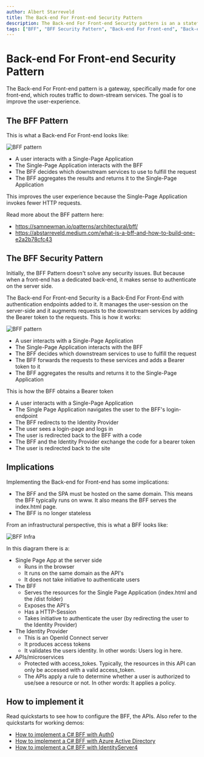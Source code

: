 ```yaml
---
author: Albert Starreveld
title: The Back-end For Front-end Security Pattern
description: The Back-end For Front-end Security pattern is an a stateful BFF. It augments requests to the downstream services by adding Bearer tokens to the requests. 
tags: ["BFF", "BFF Security Pattern", "Back-end For Front-end", "Back-end For Front-end Security Pattern", "Architecture", "Front-end", "Back-end", "Cloud"]
---
```

# Back-end For Front-end Security Pattern

The Back-end For Front-end pattern is a gateway, specifically made for one front-end, which routes traffic to down-stream services. The goal is to improve the user-experience.

## The BFF Pattern

This is what a Back-end For Front-end looks like:

![BFF pattern](https://raw.githubusercontent.com/thecloudnativewebapp/GoCloudNative.Bff/main/docs/gocloudnative.org/content/Concepts/diagrams/bff.png)

* A user interacts with a Single-Page Application
* The Single-Page Application interacts with the BFF
* The BFF decides which downstream services to use to fulfill the request
* The BFF aggregates the results and returns it to the Single-Page Application

This improves the user experience because the Single-Page Application invokes fewer HTTP requests.

Read more about the BFF pattern here:
* https://samnewman.io/patterns/architectural/bff/
* https://abstarreveld.medium.com/what-is-a-bff-and-how-to-build-one-e2a2b78cfc43

## The BFF Security Pattern
Initially, the BFF Pattern doesn't solve any security issues. But because when a front-end has a dedicated back-end, it makes sense to authenticate on the server side. 

The Back-end For Front-end Security is a Back-End For Front-End with authentication endpoints added to it. It manages the user-session on the server-side and it augments requests to the downstream services by adding the Bearer token to the requests. This is how it works:

![BFF pattern](https://raw.githubusercontent.com/thecloudnativewebapp/GoCloudNative.Bff/main/docs/gocloudnative.org/content/Concepts/diagrams/bff-security-pattern.png)

* A user interacts with a Single-Page Application
* The Single-Page Application interacts with the BFF
* The BFF decides which downstream services to use to fulfill the request
* The BFF forwards the requests to these services and adds a Bearer token to it
* The BFF aggregates the results and returns it to the Single-Page Application

This is how the BFF obtains a Bearer token
* A user interacts with a Single-Page Application
* The Single Page Application navigates the user to the BFF's login-endpoint
* The BFF redirects to the Identity Provider
* The user sees a login-page and logs in
* The user is redirected back to the BFF with a code
* The BFF and the Identity Provider exchange the code for a bearer token
* The user is redirected back to the site

## Implications
Implementing the Back-end for Front-end has some implications:

* The BFF and the SPA must be hosted on the same domain. This means the BFF typically runs on www. It also means the BFF serves the index.html page.
* The BFF is no longer stateless

From an infrastructural perspective, this is what a BFF looks like:

![BFF Infra](https://github.com/thecloudnativewebapp/GoCloudNative.Bff/raw/main/docs/gocloudnative.org/content/Diagrams/architecture.png)

In this diagram there is a:

* Single Page App at the server side
    * Runs in the browser
    * It runs on the same domain as the API's
    * It does not take initiative to authenticate users
* The BFF
    * Serves the resources for the Single Page Application (index.html and the /dist folder)
    * Exposes the API's
    * Has a HTTP-Session
    * Takes initiative to authenticate the user (by redirecting the user to the Identity Provider)
* The Identity Provider
    * This is an OpenId Connect server
    * It produces access tokens
    * It validates the users identity. In other words: Users log in here.
* APIs/microservices
    * Protected with access_tokes. Typically, the resources in this API can only be accessed with a valid access_token.
    * The APIs apply a rule to determine whether a user is authorized to use/see a resource or not. In other words: It applies a policy.

## How to implement it

Read quickstarts to see how to configure the BFF, the APIs. Also refer to the quickstarts for working demos:

- [How to implement a C# BFF with Auth0](/integration-manuals/quickstarts/auth0/quickstart)
- [How to implement a C# BFF with Azure Active Directory](/integration-manuals/quickstarts/azuread/quickstart)
- [How to implement a C# BFF with IdentityServer4](/integration-manuals/quickstarts/identityserver4/quickstart)
